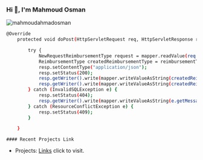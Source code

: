  <h3 align="left">Hi 👋, I'm Mahmoud Osman</h3>

<p align="left"> <img src="https://komarev.com/ghpvc/?username=mahmoudahmadosman&label=Profile%20views&color=0e75b6&style=flat" alt="mahmoudahmadosman" /> </p>
 
 
```bash
@Override
    protected void doPost(HttpServletRequest req, HttpServletResponse resp) throws ServletException, IOException {

        try {
            NewRequestReimbursementType request = mapper.readValue(req.getInputStream(), NewRequestReimbursementType.class);
            ReimbursementType createdReimbursementType = reimbursementTypeService.createReimbursementType(request);
            resp.setContentType("application/json");
            resp.setStatus(200);
            resp.getWriter().write(mapper.writeValueAsString(createdReimbursementType.getType_id())); 
            resp.getWriter().write(mapper.writeValueAsString(createdReimbursementType.getType_id()));
        } catch (InvalidSQLException e) {
            resp.setStatus(404);
            resp.getWriter().write(mapper.writeValueAsString(e.getMessage()));
        } catch (ResourceConflictException e) {
            resp.setStatus(409);
        }

    }

```


```
#### Recent Projects Link
```
- Projects: [Links](https://recent-projects.vercel.app/) click to visit.

